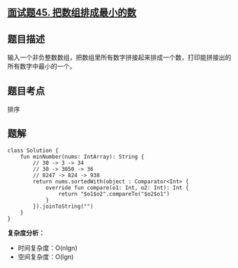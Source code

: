 ## [面试题45. 把数组排成最小的数](https://leetcode.cn/problems/ba-shu-zu-pai-cheng-zui-xiao-de-shu-lcof/description/?favorite=xb9nqhhg)

## 题目描述

输入一个非负整数数组，把数组里所有数字拼接起来排成一个数，打印能拼接出的所有数字中最小的一个。

## 题目考点

排序

## 题解
 
```
class Solution {
    fun minNumber(nums: IntArray): String {
        // 30 -> 3 -> 34
        // 30 -> 3050 -> 36
        // 8247 -> 824 -> 938
        return nums.sortedWith(object : Comparator<Int> {
            override fun compare(o1: Int, o2: Int): Int {
                return "$o1$o2".compareTo("$o2$o1")
            }
        }).joinToString("")
    }
}

```

**复杂度分析：**

- 时间复杂度：O(nlgn)
- 空间复杂度：O(lgn) 
